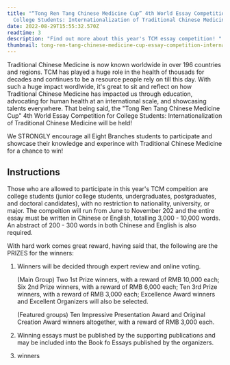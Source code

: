 ```yaml
---
title: "“Tong Ren Tang Chinese Medicine Cup” 4th World Essay Competition for
  College Students: Internationalization of Traditional Chinese Medicine"
date: 2022-08-29T15:55:32.570Z
readtime: 3
description: "Find out more about this year's TCM essay competition! "
thumbnail: tong-ren-tang-chinese-medicine-cup-essay-competition-internationalization-of-traditional-chinese-medicine.png
---
```

Traditional Chinese Medicine is now known worldwide in over 196 countries and regions. TCM has played a huge role in the health of thousads for decades and continues to be a resource people rely on till this day. With such a huge impact wordlwide, it's great to sit and reflect on how Traditional Chinese Medicine has impacted us through education, advocating for human health at an international scale, and showcasing talents everywhere. That being said, the "Tong Ren Tang Chinese Medicine Cup" 4th World Essay Competition for College Students: Internationalization of Traditional Chinese Medicine will be held!



We STRONGLY encourage all Eight Branches students to participate and showcase their knowledge and experince with Traditional Chinese Medicine for a chance to win!



## **Instructions**

Those who are allowed to participate in this year's TCM compeition are college students (junior college students, undergraduates, postgraduates, and doctoral candidates), with no restriction to nationality, university, or major. The compeition will run from June to November 202 and the entire essay must be written in Chinese or English, totalling 3,000 - 10,000 words. An abstract of 200 - 300 words in both Chinese and English is also required. 



With hard work comes great reward, having said that, the following are the PRIZES for the winners: 

1. Winners will be decided through expert review and online voting.

   (Main Group) Two 1st Prize winners, with a reward of RMB 10,000 each; Six 2nd Prize winners, with a reward of RMB 6,000 each; Ten 3rd Prize winners, with a reward of RMB 3,000 each; Excellence Award winners and Excellent Organizers will also be selected.

   (Featured groups) Ten Impressive Presentation Award and Original Creation Award winners altogether, with a reward of RMB 3,000 each.
2. Winning essays must be published by the supporting publications and may be included into the Book fo Essays published by the organizers. 
3. winners
